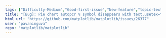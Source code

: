 ```yaml
---
tags: ["Difficulty-Medium","Good-first-issue","New-feature","topic-text/usetex"]
title: "[Bug]: Pie chart autopcr % symbol disappears with text.usetex=\"True\""
html_url: "https://github.com/matplotlib/matplotlib/issues/26377"
user: "pavaninguva"
repo: "matplotlib/matplotlib"
---
```


